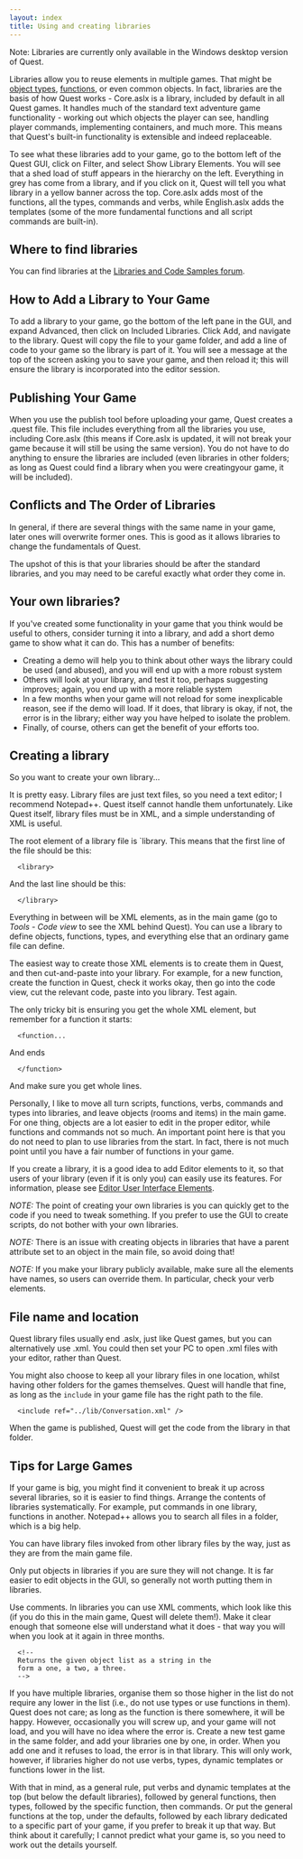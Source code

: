 ```yaml
---
layout: index
title: Using and creating libraries
---
```


<div class="alert alert-info">
Note: Libraries are currently only available in the Windows desktop version of Quest.
</div>

Libraries allow you to reuse elements in multiple games. That might be [object types](using_inherited_types.html), [functions](creating_functions_which_return_a_value.html), or even common objects. In fact, libraries are the basis of how Quest works - Core.aslx is a library, included by default in all Quest games. It handles much of the standard text adventure game functionality - working out which objects the player can see, handling player commands, implementing containers, and much more. This means that Quest's built-in functionality is extensible and indeed replaceable.


To see what these libraries add to your game, go to the bottom left of the Quest GUI, click on Filter, and select Show Library Elements. You will see that a shed load of stuff appears in the hierarchy on the left. Everything in grey has come from a library, and if you click on it, Quest will tell you what library in a yellow banner across the top. Core.aslx adds most of the functions, all the types, commands and verbs, while English.aslx adds the templates (some of the more fundamental functions and all script commands are built-in).


Where to find libraries
-----------------------

You can find libraries at the [Libraries and Code Samples forum](http://textadventures.co.uk/forum/samples).


How to Add a Library to Your Game
---------------------------------

To add a library to your game, go the bottom of the left pane in the GUI, and expand Advanced, then click on Included Libraries. Click Add, and navigate to the library. Quest will copy the file to your game folder, and add a line of code to your game so the library is part of it. You will see a message at the top of the screen asking you to save your game, and then reload it; this will ensure the library is incorporated into the editor session.


Publishing Your Game
--------------------

When you use the publish tool before uploading your game, Quest creates a .quest file. This file includes everything from all the libraries you use, including Core.aslx (this means if Core.aslx is updated, it will not break your game because it will still be using the same version). You do not have to do anything to ensure the libraries are included (even libraries in other folders; as long as Quest could find a library when you were creatingyour game, it will be included).


Conflicts and The Order of Libraries
------------------------------------

In general, if there are several things with the same name in your game, later ones will overwrite former ones. This is good as it allows libraries to change the fundamentals of Quest. 

The upshot of this is that your libraries should be after the standard libraries, and you may need to be careful exactly what order they come in.


Your own libraries?
-------------------

If you've created some functionality in your game that you think would be useful to others, consider turning it into a library, and add a short demo game to show what it can do. This has a number of benefits:

-   Creating a demo will help you to think about other ways the library could be used (and abused), and you will end up with a more robust system
-   Others will look at your library, and test it too, perhaps suggesting improves; again, you end up with a more reliable system
-   In a few months when your game will not reload for some inexplicable reason, see if the demo will load. If it does, that library is okay, if not, the error is in the library; either way you have helped to isolate the problem.
-   Finally, of course, others can get the benefit of your efforts too.


Creating a library
------------------

So you want to create your own library...

It is pretty easy. Library files are just text files, so you need a text editor; I recommend Notepad++. Quest itself cannot handle them unfortunately. Like Quest itself, library files must be in XML, and a simple understanding of XML is useful.

The root element of a library file is `library. This means that the first line of the file should be this:
```
  <library>
```
And the last line should be this:
```
  </library>
```
Everything in between will be XML elements, as in the main game (go to _Tools - Code view_ to see the XML behind Quest). You can use a library to define objects, functions, types, and everything else that an ordinary game file can define.

The easiest way to create those XML elements is to create them in Quest, and then cut-and-paste into your library. For example, for a new function, create the function in Quest, check it works okay, then go into the code view, cut the relevant code, paste into you library. Test again.

The only tricky bit is ensuring you get the whole XML element, but remember for a function it starts:
```
  <function...
```
And ends
```
  </function>
```
And make sure you get whole lines.

Personally, I like to move all turn scripts, functions, verbs, commands and types into libraries, and leave objects (rooms and items) in the main game. For one thing, objects are a lot easier to edit in the proper editor, while functions and commands not so much. An important point here is that you do not need to plan to use libraries from the start. In fact, there is not much point until you have a fair number of functions in your game.

If you create a library, it is a good idea to add Editor elements to it, so that users of your library (even if it is only you) can easily use its features. For information, please see [Editor User Interface Elements](editor_user_interface_elements.html).

_NOTE:_ The point of creating your own libraries is you can quickly get to the code if you need to tweak something. If you prefer to use the GUI to create scripts, do not bother with your own libraries.

_NOTE:_ There is an issue with creating objects in libraries that have a parent attribute set to an object in the main file, so avoid  doing that!

_NOTE:_ If you make your library publicly available, make sure all the elements have names, so users can override them. In particular, check your verb elements.


File name and location
----------------------

Quest library files usually end .aslx, just like Quest games, but you can alternatively use .xml. You could then set your PC to open .xml files with your editor, rather than Quest.

You might also choose to keep all your library files in one location, whilst having other folders for the games themselves. Quest will handle that fine, as long as the `include` in your game file has the right path to the file.
```
  <include ref="../lib/Conversation.xml" />
```
When the game is published, Quest will get the code from the library in that folder.



Tips for Large Games
--------------------

If your game is big, you might find it convenient to break it up across several libraries, so it is easier to find things. Arrange the contents of libraries systematically. For example, put commands in one library, functions in another. Notepad++ allows you to search all files in a folder, which is a big help.

You can have library files invoked from other library files by the way, just as they are from the main game file.

Only put objects in libraries if you are sure they will not change. It is far easier to edit objects in the GUI, so generally not worth putting them in libraries.

Use comments. In libraries you can use XML comments, which look like this (if you do this in the main game, Quest will delete them!). Make it clear enough that someone else will understand what it does - that way you will when you look at it again in three months.
```
  <!--
  Returns the given object list as a string in the
  form a one, a two, a three.
  -->
```
If you have multiple libraries, organise them so those higher in the list do not require any lower in the list (i.e., do not use types or use functions in them). Quest does not care; as long as the function is there somewhere, it will be happy. However, occasionally you will screw up, and your game will not load, and you will have no idea where the error is. Create a new test game in the same folder, and add your libraries one by one, in order. When you add one and it refuses to load, the error is in that library. This will only work, however, if libraries higher do not use verbs, types, dynamic templates or functions lower in the list.

With that in mind, as a general rule, put verbs and dynamic templates at the top (but below the default libraries), followed by general functions, then types, followed by the specific function, then commands. Or put the general functions at the top, under the defaults, followed by each library dedicated to a specific part of your game, if you prefer to break it up that way. But think about it carefully; I cannot predict what your game is, so you need to work out the details yourself.